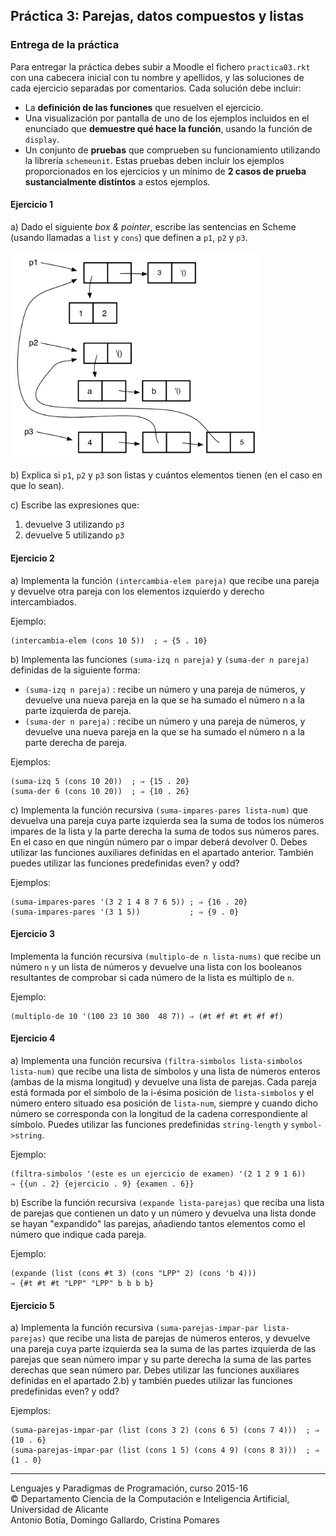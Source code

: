 ## Práctica 3: Parejas, datos compuestos y listas

### Entrega de la práctica

Para entregar la práctica debes subir a Moodle el fichero
`practica03.rkt` con una cabecera inicial con tu nombre y apellidos, y
las soluciones de cada ejercicio separadas por comentarios. Cada
solución debe incluir:

- La **definición de las funciones** que resuelven el ejercicio.
- Una visualización por pantalla de uno de los ejemplos incluidos en
  el enunciado que **demuestre qué hace la función**, usando la
  función de `display`.
- Un conjunto de **pruebas** que comprueben su funcionamiento
  utilizando la librería `schemeunit`. Estas pruebas deben incluir los
  ejemplos proporcionados en los ejercicios y un mínimo de **2 casos
  de prueba sustancialmente distintos** a estos ejemplos.

#### Ejercicio 1

a) Dado el siguiente _box & pointer_, escribe las sentencias en Scheme
(usando llamadas a `list` y `cons`) que definen a `p1`, `p2` y `p3`.

<img src="imagenes/box-and-pointer.png" width="400px"/>

b) Explica si `p1`, `p2` y `p3` son listas y cuántos elementos tienen
(en el caso en que lo sean).

c) Escribe las expresiones que:

   1. devuelve 3 utilizando `p3`
   2. devuelve 5 utilizando `p3` 

#### Ejercicio 2

a) Implementa la función `(intercambia-elem pareja)` que recibe una
pareja y devuelve otra pareja con los elementos izquierdo y derecho
intercambiados.

Ejemplo:
```
(intercambia-elem (cons 10 5))  ; ⇒ {5 . 10}
```

b) Implementa las funciones `(suma-izq n pareja)` y `(suma-der n
pareja)` definidas de la siguiente forma:

- `(suma-izq n pareja)` : recibe un número y una pareja de números, y
  devuelve una nueva pareja en la que se ha sumado el número n a la
  parte izquierda de pareja.
- `(suma-der n pareja)` : recibe un número y una pareja de números, y
  devuelve una nueva pareja en la que se ha sumado el número n a la
  parte derecha de pareja.

Ejemplos:
```
(suma-izq 5 (cons 10 20))  ; ⇒ {15 . 20}
(suma-der 6 (cons 10 20))  ; ⇒ {10 . 26}
```

c) Implementa la función recursiva `(suma-impares-pares lista-num)`
que devuelva una pareja cuya parte izquierda sea la suma de todos los
números impares de la lista y la parte derecha la suma de todos sus
números pares. En el caso en que ningún número par o impar deberá
devolver 0. Debes utilizar las funciones auxiliares definidas en el
apartado anterior. También puedes utilizar las funciones predefinidas
even? y odd?

Ejemplos:

```
(suma-impares-pares '(3 2 1 4 8 7 6 5)) ; ⇒ {16 . 20}
(suma-impares-pares '(3 1 5))           ; ⇒ {9 . 0}
```

#### Ejercicio 3

Implementa la función recursiva `(multiplo-de n lista-nums)` que
recibe un número `n` y un lista de números y devuelve una lista con
los booleanos resultantes de comprobar si cada número de la lista es
múltiplo de `n`.

Ejemplo:

```
(multiplo-de 10 '(100 23 10 300  48 7)) ⇒ (#t #f #t #t #f #f)
```

#### Ejercicio 4

a) Implementa una función recursiva `(filtra-simbolos lista-simbolos
lista-num)` que recibe una lista de símbolos y una lista de números
enteros (ambas de la misma longitud) y devuelve una lista de
parejas. Cada pareja está formada por el símbolo de la i-ésima
posición de `lista-simbolos` y el número entero situado esa posición
de `lista-num`, siempre y cuando dicho número se corresponda con la
longitud de la cadena correspondiente al símbolo. Puedes utilizar las
funciones predefinidas `string-length` y `symbol->string`.

Ejemplo:
```
(filtra-simbolos '(este es un ejercicio de examen) '(2 1 2 9 1 6))  
⇒ {{un . 2} {ejercicio . 9} {examen . 6}}
```

b) Escribe la función recursiva `(expande lista-parejas)` que reciba
una lista de parejas que contienen un dato y un número y devuelva una
lista donde se hayan "expandido" las parejas, añadiendo tantos
elementos como el número que indique cada pareja.

Ejemplo:

```
(expande (list (cons #t 3) (cons "LPP" 2) (cons 'b 4)))
⇒ {#t #t #t "LPP" "LPP" b b b b}
```

#### Ejercicio 5

a) Implementa la función recursiva `(suma-parejas-impar-par
lista-parejas)` que recibe una lista de parejas de números enteros, y
devuelve una pareja cuya parte izquierda sea la suma de las partes
izquierda de las parejas que sean número impar y su parte derecha la
suma de las partes derechas que sean número par. Debes utilizar las
funciones auxiliares definidas en el apartado 2.b) y también puedes
utilizar las funciones predefinidas even? y odd?

Ejemplos:
```
(suma-parejas-impar-par (list (cons 3 2) (cons 6 5) (cons 7 4)))  ; ⇒ {10 . 6}
(suma-parejas-impar-par (list (cons 1 5) (cons 4 9) (cons 8 3)))  ; ⇒ {1 . 0}
```

----

Lenguajes y Paradigmas de Programación, curso 2015-16  
© Departamento Ciencia de la Computación e Inteligencia Artificial, Universidad de Alicante  
Antonio Botía, Domingo Gallardo, Cristina Pomares  

